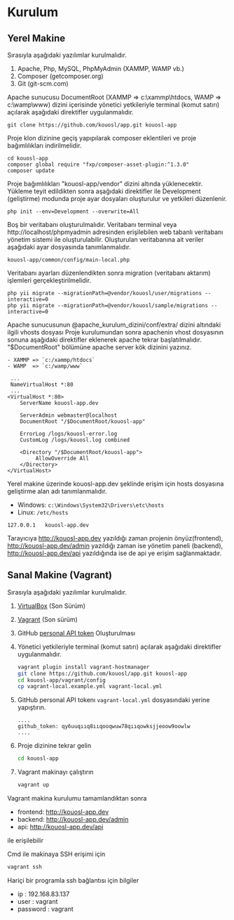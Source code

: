 Kurulum
============

## Yerel Makine

Sırasıyla aşağıdaki yazılımlar kurulmalıdır.

1. Apache, Php, MySQL, PhpMyAdmin (XAMMP, WAMP vb.)
2. Composer (getcomposer.org)
3. Git (git-scm.com)

Apache sunucusu DocumentRoot (XAMMP => c:\xammp\htdocs, WAMP => c:\wamp\www) dizini içerisinde yönetici yetkileriyle terminal (komut satırı) açılarak aşağıdaki direktifler uygulanmalıdır.
   ```
   git clone https://github.com/kouosl/app.git kouosl-app
   ```

Proje klon dizinine geçiş yapıpılarak composer eklentileri ve proje bağımlılıkları indirilmelidir.
   ```
   cd kouosl-app
   composer global require "fxp/composer-asset-plugin:^1.3.0"
   composer update
   ```

Proje bağımlılıkları "kouosl-app/vendor" dizini altında yüklenecektir. 
Yükleme teyit edildikten sonra aşağıdaki direktifler ile Development (geliştirme) modunda proje ayar dosyaları oluşturulur ve yetkileri düzenlenir.
   ```
   php init --env=Development --overwrite=All
   ```

Boş bir veritabanı oluşturulmalıdır. Veritabanı terminal veya http://localhost/phpmyadmin adresinden erişilebilen web tabanlı veritabanı yönetim sistemi ile oluşturulabilir. Oluşturulan veritabanına ait veriler aşağıdaki ayar dosyasında tanımlanmalıdır.
   ```
   kouosl-app/common/config/main-local.php 
   ```

Veritabanı ayarları düzenlendikten sonra migration (veritabanı aktarım) işlemleri gerçekleştirilmelidir.
   ```
   php yii migrate --migrationPath=@vendor/kouosl/user/migrations --interactive=0
   php yii migrate --migrationPath=@vendor/kouosl/sample/migrations --interactive=0
   ```

Apache sunucusunun  @apache_kurulum_dizini/conf/extra/ dizini altındaki ilgili vhosts dosyası
Proje kurulumundan sonra apachenin vhost dosyasının sonuna aşağıdaki direktifler eklenerek apache tekrar başlatılmalıdır. "$DocumentRoot" bölümüne apache server kök dizinini yazınız.

    - XAMMP => `c:/xammp/htdocs`
    - WAMP  => `c:/wamp/www`
   ```
    ...
    NameVirtualHost *:80
    ...
   <VirtualHost *:80>
       ServerName kouosl-app.dev
       
       ServerAdmin webmaster@localhost
       DocumentRoot "/$DocumentRoot/kouosl-app"
       
       ErrorLog /logs/kouosl-error.log
       CustomLog /logs/kouosl.log combined	
       
       <Directory "/$DocumentRoot/kouosl-app">
            AllowOverride All
       </Directory>
   </VirtualHost>
   ```

Yerel makine üzerinde kouosl-app.dev şeklinde erişim için hosts dosyasına geliştirme alan adı tanımlanmalıdır.

   - Windows: `c:\Windows\System32\Drivers\etc\hosts`
   - Linux: `/etc/hosts`
```
127.0.0.1   kouosl-app.dev
```

Tarayıcıya http://kouosl-app.dev yazıldığı zaman projenin önyüz(frontend), 
http://kouosl-app.dev/admin yazıldığı zaman ise yönetim paneli (backend),
http://kouosl-app.dev/api yazıldığında ise de api ye erişim sağlanmaktadır.

## Sanal Makine (Vagrant)

Sırasıyla aşağıdaki yazılımlar kurulmalıdır.

1. [VirtualBox](https://www.virtualbox.org/wiki/Downloads) (Son Sürüm)
2. [Vagrant](https://www.vagrantup.com/downloads.html) (Son sürüm)
3. GitHub [personal API token](https://github.com/blog/1509-personal-api-tokens) Oluşturulması
3. Yönetici yetkileriyle terminal (komut satırı) açılarak aşağıdaki direktifler uygulanmalıdır.
   
   ```bash
   vagrant plugin install vagrant-hostmanager
   git clone https://github.com/kouosl/app.git kouosl-app
   cd kouosl-app/vagrant/config
   cp vagrant-local.example.yml vagrant-local.yml
   ```
   
4. GitHub personal API tokenı `vagrant-local.yml` dosyasındaki yerine yapıştırın.
    ```
    ....
    github_token: qy6uuqııq8ııqooqwuw78qııqowksjjeoow9oowlw
    ....
    ```

5. Proje dizinine tekrar gelin
   ```bash
   cd kouosl-app
   ```

5. Vagrant makinayı çalıştırın
   ```bash
   vagrant up
   ```
   
Vagrant makina kurulumu tamamlandıktan sonra
* frontend: http://kouosl-app.dev
* backend: http://kouosl-app.dev/admin
* api: http://kouosl-app.dev/api

ile erişilebilir

Cmd ile makinaya SSH erişimi için
   ```bash
   vagrant ssh
   ```
   
Hariçi bir programla ssh bağlantısı için bilgiler
* ip : 192.168.83.137
* user : vagrant
* password : vagrant
